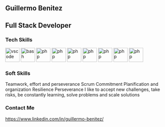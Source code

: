 
<h2> Guillermo Benitez </h2>

<h2> Full Stack Developer </h2>

<h3> Tech Skills </h3>
<p align="left">
<img src="https://camo.githubusercontent.com/4a2e8166ed5507bbc606f803b72ffe368428dfb39382c0466c8b53d308736503/68747470733a2f2f692e6962622e636f2f677959775963592f446973652d6f2d73696e2d742d74756c6f2d322e706e67" alt="vscode" width="45" height="45"/>
<img src="https://camo.githubusercontent.com/e1e296b3b860b21fbda3ef12cfeee57009c9dc88c354fbfa7b133e0bb2e6d4ca/68747470733a2f2f692e6962622e636f2f4232434a4358782f446973652d6f2d73696e2d742d74756c6f2d342e706e67" alt="bash" width="45" height="45"/>
<img src="https://camo.githubusercontent.com/fe207825389e9736145d06ad08e5de75a437948940c5eceb567f279349d43c11/68747470733a2f2f692e6962622e636f2f376b6857424b382f446973652d6f2d73696e2d742d74756c6f2d382e706e67" alt="php" width="45" height="45"/>
<img src="https://camo.githubusercontent.com/a7035d10bbfd774d12b32fa3b845bd69e807b83173ee3f96e0730bccb9dc0d20/68747470733a2f2f692e6962622e636f2f76785a637178732f446973652d6f2d73696e2d742d74756c6f2d392e706e67" alt="php" width="45" height="45"/>
<img src="https://camo.githubusercontent.com/39b138e48ba09f78c99088b991fdd9885f79aa0a5f48df2b321475820c51e41d/68747470733a2f2f692e6962622e636f2f384e4a6e5948582f446973652d6f2d73696e2d742d74756c6f2d372e706e67" alt="php" width="45" height="45"/>
<img src="https://camo.githubusercontent.com/7d34a43fd2d604121c9c9c29e517d2f797053ab31b76ea0e19129cfa579ce0a1/68747470733a2f2f692e6962622e636f2f395778647a6d662f446973652d6f2d73696e2d742d74756c6f2d362e706e67" alt="php" width="45" height="45"/>
<img src="https://camo.githubusercontent.com/36b7c8dfa033a563751fa76ae621e92b46292010f9bd01984a07ef7b210e8911/68747470733a2f2f692e6962622e636f2f4c67386d4b57472f446973652d6f2d73696e2d742d74756c6f2d31302e706e67" alt="php" width="45" height="45"/>
 <img src="https://camo.githubusercontent.com/76e4081a707f4289ab90a0bb7e2d78c58cc335a88028eb7a2cfb4910f30fec07/68747470733a2f2f692e6962622e636f2f504d673842746e2f446973652d6f2d73696e2d742d74756c6f2d332e706e67" alt="php" width="45" height="45"/>
  <img src="https://camo.githubusercontent.com/5f6c503832b9233fc296ebc262166a44feef8093800990b3f2e6a38c3401add5/68747470733a2f2f692e6962622e636f2f4e5939516e32512f446973652d6f2d73696e2d742d74756c6f2d352e706e67" alt="php" width="45" height="45"/>
 
</p>

<h3> Soft Skills </h3>
Teamwork, effort and perseverance
Scrum
Commitment
Planification and organization
Resilience
Perseverance
I like to accept new challenges, take risks, be constantly learning, solve problems and scale solutions

   

<h3> Contact Me </h3>

https://www.linkedin.com/in/guillermo-benitez/
